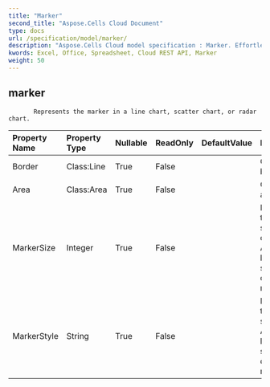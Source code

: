```yaml
---
title: "Marker"
second_title: "Aspose.Cells Cloud Document"
type: docs
url: /specification/model/marker/
description: "Aspose.Cells Cloud model specification : Marker. Effortlessly handle Excel and other spreadsheet documents with features like opening, generating, editing, splitting, merging, comparing, and converting."
kwords: Excel, Office, Spreadsheet, Cloud REST API, Marker
weight: 50
---
```


## **marker**

           Represents the marker in a line chart, scatter chart, or radar chart.            

| Property Name | Property Type | Nullable |  ReadOnly | DefaultValue | Description | 
| :- | :- | :- |:- |  :- | :- |
| Border | Class:Line | True |  False |  | Gets the border.  |  
| Area | Class:Area | True |  False |  | Gets the area.  |  
| MarkerSize | Integer | True |  False |  | Represents the marker size in unit of points. Applies to line chart, scatter chart, or radar chart.  |  
| MarkerStyle | String | True |  False |  | Represents the marker style. Applies to line chart, scatter chart, or radar chart.  |  

